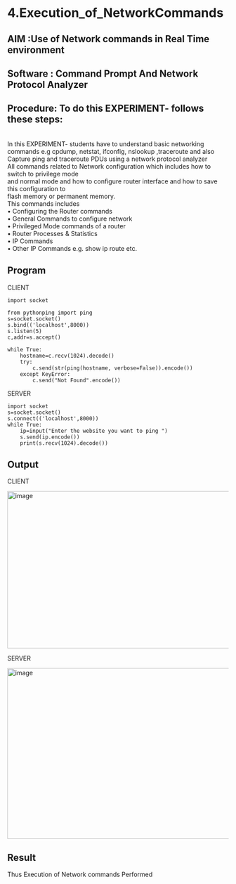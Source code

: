 # 4.Execution_of_NetworkCommands
## AIM :Use of Network commands in Real Time environment
## Software : Command Prompt And Network Protocol Analyzer
## Procedure: To do this EXPERIMENT- follows these steps:
<BR>
In this EXPERIMENT- students have to understand basic networking commands e.g cpdump, netstat, ifconfig, nslookup ,traceroute and also Capture ping and traceroute PDUs using a network protocol analyzer 
<BR>
All commands related to Network configuration which includes how to switch to privilege mode
<BR>
and normal mode and how to configure router interface and how to save this configuration to
<BR>
flash memory or permanent memory.
<BR>
This commands includes
<BR>
• Configuring the Router commands
<BR>
• General Commands to configure network
<BR>
• Privileged Mode commands of a router 
<BR>
• Router Processes & Statistics
<BR>
• IP Commands
<BR>
• Other IP Commands e.g. show ip route etc.
<BR>

## Program

CLIENT
```
import socket

from pythonping import ping 
s=socket.socket() 
s.bind(('localhost',8000)) 
s.listen(5)
c,addr=s.accept()

while True:
    hostname=c.recv(1024).decode()
    try:
        c.send(str(ping(hostname, verbose=False)).encode())
    except KeyError:
        c.send("Not Found".encode())

```
SERVER
```
import socket
s=socket.socket()
s.connect(('localhost',8000))
while True:
    ip=input("Enter the website you want to ping ")
    s.send(ip.encode())
    print(s.recv(1024).decode())
```

## Output

CLIENT

<img width="824" height="358" alt="image" src="https://github.com/user-attachments/assets/d973d770-eb08-4771-975a-f70cca7b85ba" />

SERVER

<img width="1031" height="389" alt="image" src="https://github.com/user-attachments/assets/809d379e-3690-4349-bbaf-2a7068b82a41" />


## Result
Thus Execution of Network commands Performed 

